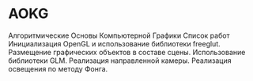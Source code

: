 # AOKG
Алгоритмические Основы Компьютерной Графики
Список работ
Инициализация OpenGL и использование библиотеки freeglut.
Размещение графических объектов в составе сцены. Использование библиотеки GLM.
Реализация направленной камеры.
Реализация освещения по методу Фонга.
